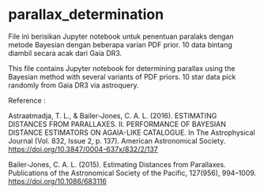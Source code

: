 # parallax_determination

File ini berisikan Jupyter notebook untuk penentuan paralaks dengan metode Bayesian dengan beberapa varian PDF prior. 10 data bintang diambil secara acak dari Gaia DR3.

This file contains Jupyter notebook for determining parallax using the Bayesian method with several variants of PDF priors. 10 star data pick randomly from Gaia DR3 via astroquery.

Reference :

Astraatmadja, T. L., & Bailer-Jones, C. A. L. (2016). ESTIMATING DISTANCES FROM PARALLAXES. II. PERFORMANCE OF BAYESIAN DISTANCE ESTIMATORS ON AGAIA-LIKE CATALOGUE. In The Astrophysical Journal (Vol. 832, Issue 2, p. 137). American Astronomical Society. https://doi.org/10.3847/0004-637x/832/2/137

Bailer-Jones, C. A. L. (2015). Estimating Distances from Parallaxes. Publications of the Astronomical Society of the Pacific, 127(956), 994–1009. https://doi.org/10.1086/683116
